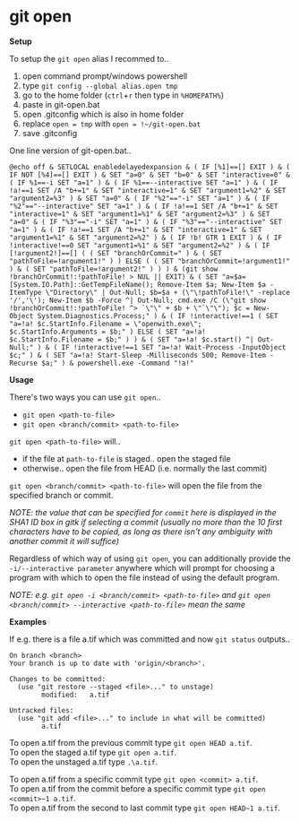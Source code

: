 # git open

**Setup**

To setup the `git open` alias I recommed to..
1. open command prompt/windows powershell
2. type `git config --global alias.open tmp`
3. go to the home folder (`ctrl`+`r` then type in `%HOMEPATH%`)
4. paste in git-open.bat
5. open .gitconfig which is also in home folder
6. replace `open = tmp` with `open = !~/git-open.bat`
7. save .gitconfig

One line version of git-open.bat..
```
@echo off & SETLOCAL enabledelayedexpansion & ( IF [%1]==[] EXIT ) & ( IF NOT [%4]==[] EXIT ) & SET "a=0" & SET "b=0" & SET "interactive=0" & ( IF %1==-i SET "a=1" ) & ( IF %1==--interactive SET "a=1" ) & ( IF !a!==1 SET /A "b+=1" & SET "interactive=1" & SET "argument1=%2" & SET "argument2=%3" ) & SET "a=0" & ( IF "%2"=="-i" SET "a=1" ) & ( IF "%2"=="--interactive" SET "a=1" ) & ( IF !a!==1 SET /A "b+=1" & SET "interactive=1" & SET "argument1=%1" & SET "argument2=%3" ) & SET "a=0" & ( IF "%3"=="-i" SET "a=1" ) & ( IF "%3"=="--interactive" SET "a=1" ) & ( IF !a!==1 SET /A "b+=1" & SET "interactive=1" & SET "argument1=%1" & SET "argument2=%2" ) & ( IF !b! GTR 1 EXIT ) & ( IF !interactive!==0 SET "argument1=%1" & SET "argument2=%2" ) & ( IF [!argument2!]==[] ( ( SET "branchOrCommit=" ) & ( SET "pathToFile=!argument1!" ) ) ELSE ( ( SET "branchOrCommit=!argument1!" ) & ( SET "pathToFile=!argument2!" ) ) ) & (git show !branchOrCommit!:!pathToFile! > NUL || EXIT) & ( SET "a=$a=[System.IO.Path]::GetTempFileName(); Remove-Item $a; New-Item $a -ItemType \"Directory\" | Out-Null; $b=$a + (\"\!pathToFile!\" -replace '/','\'); New-Item $b -Force ^| Out-Null; cmd.exe /C (\"git show !branchOrCommit!:!pathToFile! ^> `\"\" + $b + \"`\"\"); $c = New-Object System.Diagnostics.Process;" ) & ( IF !interactive!==1 ( SET "a=!a! $c.StartInfo.Filename = \"openwith.exe\"; $c.StartInfo.Arguments = $b;" ) ELSE ( SET "a=!a! $c.StartInfo.Filename = $b;" ) ) & ( SET "a=!a! $c.start() ^| Out-Null;" ) & ( IF !interactive!==1 SET "a=!a! Wait-Process -InputObject $c;" ) & ( SET "a=!a! Start-Sleep -Milliseconds 500; Remove-Item -Recurse $a;" ) & powershell.exe -Command "!a!"
```

**Usage**

There's two ways you can use `git open`..  
* `git open <path-to-file>`
* `git open <branch/commit> <path-to-file>`

`git open <path-to-file>` will..
* if the file at `path-to-file` is staged.. open the staged file
* otherwise.. open the file from HEAD (i.e. normally the last commit)

`git open <branch/commit> <path-to-file>` will open the file from the specified branch or commit.

*NOTE: the value that can be specified for `commit` here is displayed in the SHA1 ID box in gitk if selecting a commit (usually no more than the 10 first characters have to be copied, as long as there isn't any ambiguity with another commit it will suffice)*

Regardless of which way of using `git open`, you can additionally provide the `-i/--interactive parameter` anywhere which will prompt for choosing a program with which to open the file instead of using the default program.

*NOTE: e.g. `git open -i <branch/commit> <path-to-file>` and `git open <branch/commit> --interactive <path-to-file>` mean the same*

**Examples**

If e.g. there is a file a.tif which was committed and now `git status` outputs..
```
On branch <branch>
Your branch is up to date with 'origin/<branch>'.

Changes to be committed:
  (use "git restore --staged <file>..." to unstage)
        modified:   a.tif

Untracked files:
  (use "git add <file>..." to include in what will be committed)
        a.tif
```
To open a.tif from the previous commit type `git open HEAD a.tif`.  
To open the staged a.tif type `git open a.tif`.  
To open the unstaged a.tif type `.\a.tif`.

To open a.tif from a specific commit type `git open <commit> a.tif`.  
To open a.tif from the commit before a specific commit type `git open <commit>~1 a.tif`.  
To open a.tif from the second to last commit type `git open HEAD~1 a.tif`.